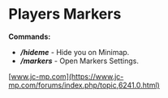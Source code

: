 # Players Markers

**Commands:**
* ***/hideme*** - Hide you on Minimap.
* ***/markers*** - Open Markers Settings.

[www.jc-mp.com](https://www.jc-mp.com/forums/index.php/topic,6241.0.html)
